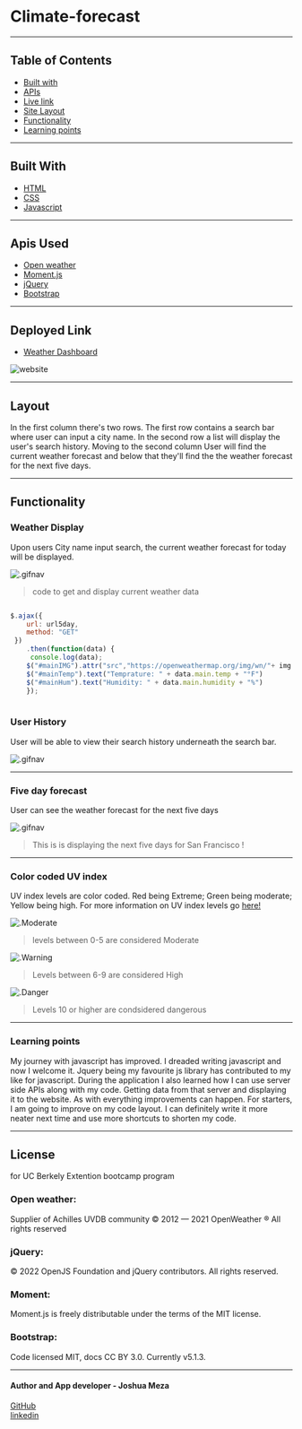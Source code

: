 # Climate-forecast



---

## Table of Contents

* [Built with](#built-with)
* [APIs](#apis-used)
* [Live link](#deployed-link)
* [Site Layout](#layout)
* [Functionality](#functionality)
* [Learning points](#learning-points)

---
## Built With

* [HTML](https://developer.mozilla.org/en-US/docs/Web/HTML)
* [CSS](https://developer.mozilla.org/en-US/docs/Web/CSS)
* [Javascript](https://developer.mozilla.org/en-US/docs/Web/JavaScript)
---
## Apis Used

* [Open weather](https://openweathermap.org/api)
* [Moment.js](https://momentjs.com/)
* [jQuery](https://jquery.com/)
* [Bootstrap](https://getbootstrap.com/)

---
## Deployed Link

* [Weather Dashboard](https://705h-s.github.io/Climate-forecast/)

![website](assets/images/fullsite.png)

---

## Layout
In the first column there's two rows. The first row contains a search bar where user can input a city name. In the second row a list will display the user's search history. Moving to the second column User will find the current weather forecast and below that they'll find the the weather forecast for the next five days.

---

## Functionality

### Weather Display 

Upon users City name input search, the current weather forecast for today will be displayed. 

![.gifnav](assets/images/Search.gif)


 > code to get and display current weather data

```javascript

$.ajax({
    url: url5day,
    method: "GET"
 })
    .then(function(data) {
     console.log(data);
    $("#mainIMG").attr("src","https://openweathermap.org/img/wn/"+ img + "@2x.png");
    $("#mainTemp").text("Temprature: " + data.main.temp + "°F")
    $("#mainHum").text("Humidity: " + data.main.humidity + "%")
    });
   
```

### User History

User will be able to view their search history underneath the search bar.

![.gifnav](assets/images/History.gif)

---


### Five day forecast

User can see the weather forecast for the next five days 

![.gifnav](assets/images/fiveFC.png)
> This is is displaying the next five days for San Francisco !

---
### Color coded UV index

UV index levels are color coded. Red being Extreme; Green being moderate; Yellow being high.
For more information on UV index levels go [here!](https://www.epa.gov/sunsafety/uv-index-scale-0)

![.Moderate](assets/images/Moderate.png)
> 	levels between 0-5 are considered Moderate

![.Warning](assets/images/Warning!.png)
> Levels between 6-9 are considered High

![.Danger](assets/images/Danger!.png)
> Levels 10 or higher are condsidered dangerous 


---

### Learning points 

My journey with javascript has improved. I dreaded writing javascript and now I welcome it. Jquery being my favourite js library has contributed to my like for javascript. During the application I also learned how I can use server side APIs along with my code. Getting data from that server and displaying it to the website. As with everything improvements can happen. For starters, I am going to improve on my code layout. I can definitely write it more neater next time and use more shortcuts to shorten my code. 

---

## License
for UC Berkely Extention bootcamp program 

### Open weather: <br>
Supplier of Achilles UVDB community
© 2012 — 2021 OpenWeather ® All rights reserved

### jQuery: <br>
©  2022 OpenJS Foundation and jQuery contributors. All rights reserved.

### Moment: <br>
Moment.js is freely distributable under the terms of the MIT license.

### Bootstrap: <br>
Code licensed MIT, docs CC BY 3.0.
Currently v5.1.3.

---
#### Author and App developer -  Joshua Meza 
[GitHub](https://github.com/705h-S) <br>
[linkedin](https://www.linkedin.com/in/joshua-meza-918b77224/)